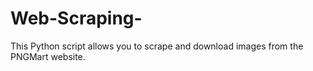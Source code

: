# Web-Scraping-
This Python script allows you to scrape and download images from the PNGMart website.
